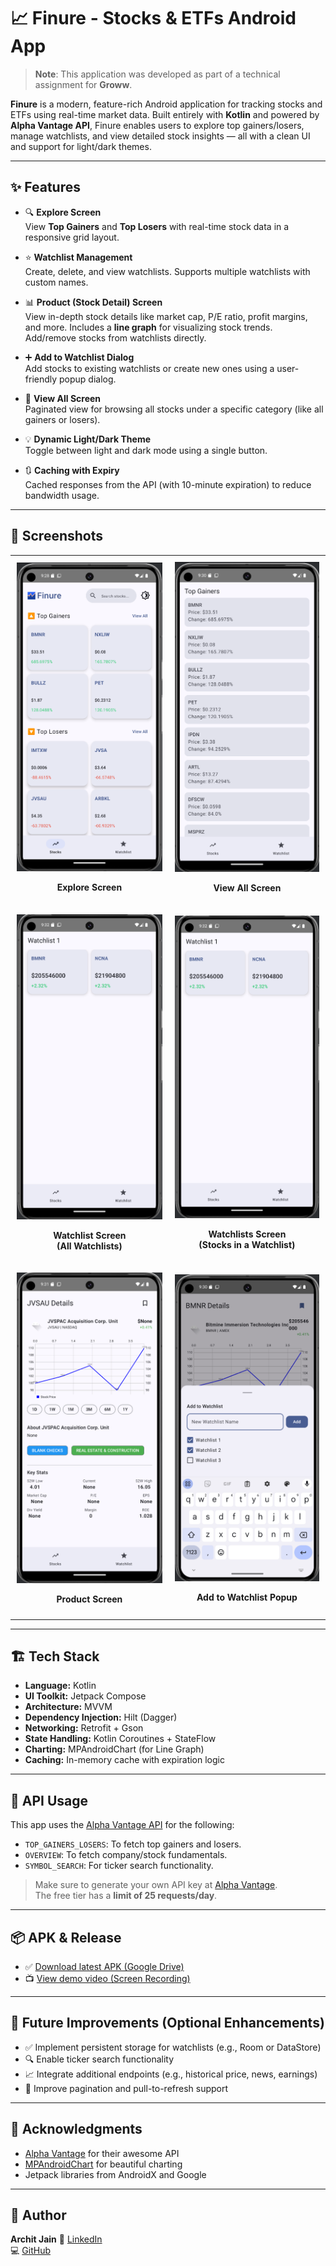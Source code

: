 # 📈 Finure - Stocks & ETFs Android App

> **Note**: This application was developed as part of a technical assignment for **Groww**.

**Finure** is a modern, feature-rich Android application for tracking stocks and ETFs using real-time market data. Built entirely with **Kotlin** and powered by **Alpha Vantage API**, Finure enables users to explore top gainers/losers, manage watchlists, and view detailed stock insights — all with a clean UI and support for light/dark themes.

---

## ✨ Features

- 🔍 **Explore Screen**  
  View **Top Gainers** and **Top Losers** with real-time stock data in a responsive grid layout.

- ⭐ **Watchlist Management**  
  Create, delete, and view watchlists. Supports multiple watchlists with custom names.

- 📊 **Product (Stock Detail) Screen**  
  View in-depth stock details like market cap, P/E ratio, profit margins, and more. Includes a **line graph** for visualizing stock trends. Add/remove stocks from watchlists directly.

- ➕ **Add to Watchlist Dialog**  
  Add stocks to existing watchlists or create new ones using a user-friendly popup dialog.

- 📄 **View All Screen**  
  Paginated view for browsing all stocks under a specific category (like all gainers or losers).

- 💡 **Dynamic Light/Dark Theme**  
  Toggle between light and dark mode using a single button.

- 🔃 **Caching with Expiry**  
  Cached responses from the API (with 10-minute expiration) to reduce bandwidth usage.

---

## 📸 Screenshots

<table>
  <tr>
    <td style="padding: 10px;">
      <img src="screenshots/explore.png" width="300" alt=""/>
      <p align="center"><b>Explore Screen</b></p>
    </td>
    <td style="padding: 10px;">
      <img src="screenshots/view_all.png" width="300"/>
      <p align="center"><b>View All Screen</b></p>
    </td>
  </tr>
  <tr>
    <td style="padding: 10px;">
      <img src="screenshots/watchlist.png" width="300"/>
      <p align="center"><b>Watchlist Screen<br/>(All Watchlists)</b></p>
    </td>
    <td style="padding: 10px;">
      <img src="screenshots/watchlist.png" width="300"/>
      <p align="center"><b>Watchlists Screen<br/>(Stocks in a Watchlist)</b></p>
    </td>
  </tr>
  <tr>
    <td style="padding: 10px;">
      <img src="screenshots/product.png" width="300"/>
      <p align="center"><b>Product Screen</b></p>
    </td>
    <td style="padding: 10px;">
      <img src="screenshots/add_to_watchlist_popup.png" width="300"/>
      <p align="center"><b>Add to Watchlist Popup</b></p>
    </td>
  </tr>
</table>

---

## 🏗️ Tech Stack

- **Language:** Kotlin
- **UI Toolkit:** Jetpack Compose
- **Architecture:** MVVM
- **Dependency Injection:** Hilt (Dagger)
- **Networking:** Retrofit + Gson
- **State Handling:** Kotlin Coroutines + StateFlow
- **Charting:** MPAndroidChart (for Line Graph)
- **Caching:** In-memory cache with expiration logic

---

## 🔗 API Usage

This app uses the [Alpha Vantage API](https://www.alphavantage.co/documentation/) for the following:

- `TOP_GAINERS_LOSERS`: To fetch top gainers and losers.
- `OVERVIEW`: To fetch company/stock fundamentals.
- `SYMBOL_SEARCH`: For ticker search functionality.

> Make sure to generate your own API key at [Alpha Vantage](https://www.alphavantage.co/support/#api-key).  
> The free tier has a **limit of 25 requests/day**.

---

## 📦 APK & Release

- ✅ [Download latest APK (Google Drive)](https://drive.google.com/file/d/1sImhdyLjPuGNm-YgqSbeFHF7VxpFOMIY/view?usp=sharing)
- 📺 [View demo video (Screen Recording)](https://drive.google.com/file/d/1jl6dmets6V-QlWIpsiQ_eWI87xKgVqOX/view?usp=sharing)

---

## 🧠 Future Improvements (Optional Enhancements)

- ✅ Implement persistent storage for watchlists (e.g., Room or DataStore)
- 🔍 Enable ticker search functionality
- 📈 Integrate additional endpoints (e.g., historical price, news, earnings)
- 🔄 Improve pagination and pull-to-refresh support

---

## 🙌 Acknowledgments

- [Alpha Vantage](https://www.alphavantage.co) for their awesome API
- [MPAndroidChart](https://github.com/PhilJay/MPAndroidChart) for beautiful charting
- Jetpack libraries from AndroidX and Google

---

## 👤 Author

**Archit Jain**
💼 [LinkedIn](https://www.linkedin.com/in/archit-jain-3929a024a/)  
💻 [GitHub](https://github.com/architj71)
